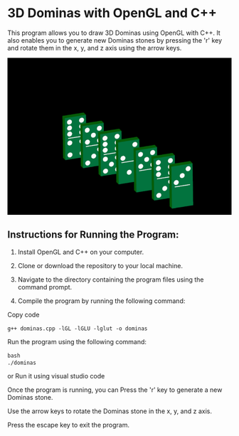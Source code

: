  # 3D Dominas with OpenGL and C++

This program allows you to draw 3D Dominas using OpenGL with C++. It also enables you to generate new Dominas stones by pressing the 'r' key and rotate them in the x, y, and z axis using the arrow keys.

![3D_Dominas](images/dominas.png)

## Instructions for Running the Program:

1. Install OpenGL and C++ on your computer.

2. Clone or download the repository to your local machine.

3. Navigate to the directory containing the program files using the command prompt.

4. Compile the program by running the following command:

Copy code
```
g++ dominas.cpp -lGL -lGLU -lglut -o dominas
```
Run the program using the following command:
```
bash
./dominas
```
or Run it using visual studio code

Once the program is running, you can Press the 'r' key to generate a new Dominas stone.

Use the arrow keys to rotate the Dominas stone in the x, y, and z axis.

Press the escape key to exit the program.
